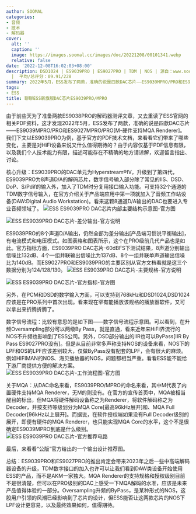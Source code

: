 ```yaml
---
author: SOOMAL
categories:
- 音频
- 技术
- 解码器
cover:
  alt: ''
  caption: ''
  image: https://images.soomal.cc/images/doc/20221208/00101341.webp
  relative: false
date: '2022-12-08T16:02:03+08:00'
description: DSD1024 | ES9039PRO | ES9027PRO | TDM | NOS | 源自：www.soomal.com | 版权：原创
  |  平均/总评分：09.91/228
summary: 2022年5月，ESS发布了两款，准确的说是四款DAC芯片――ES9039MPRO/PRO和ES9027MPRO/PRO[M-硬件支持MQA Renderer]。它们均为8通道D/A的PRO级DAC芯片，两个型号输出指标略有高低之分。ES9039PRO最高支持DSD1024，并支持不升频的设置……
tags:
- ESS
title: 聊聊ESS新旗舰DAC芯片ES9039PRO/MPRO
---
```


由于前些天为了准备两款ES9038PRO的解码器测评文章，又去重读了ESS官网的相关PDF资料，这才发现2022年5月，ESS发布了两款，准确的说是四款DAC芯片――ES9039MPRO/PRO和ES9027MPRO/PRO[M-硬件支持MQA Renderer]。我们下文以ES9039PRO为例，基于官方的PDF技术文档，来看看它们带来了哪些变化，主要是对HiFi设备来说又什么值得期待的？由于内容仅基于PDF信息有限，以及我们个人技术能力有限，描述可能存在不精确的地方请谅解，欢迎留言指出、讨论。

核心升级：ES9039PRO的DAC单元为Hyperstream®IV，升级到了第四代，ES9039PRO为8声道D/A的解码芯片，数字信号输入部分除了常见的IIS、DSD、DoP、S/Pdif的输入外，加入了TDM时分复用接口输入功能。可支持32个通道的TDM数字信号输入，在官方介绍关于产品端应用中第一项就加入了音频工作站设备(DAW:Digital Audio Workstation)。看来这颗8通道D/A输出的DAC也要进入专业音频领域了。
![ESS ES9039PRO DAC芯片内部主要结构示意图-官方图](https://images.soomal.cc/images/doc/20221208/00101332.webp)




![ESS ES9039PRO DAC芯片-差分输出-官方说明](https://images.soomal.cc/images/doc/20221208/00101335.webp)




ES9039PRO的8个声道D/A输出，仍然全部为差分输出[产品端习惯说平衡输出]，有电流模式和电压模式。如图表格和图表所示，这个在PRO级前几代产品也是如此。官方指标方面，ES9039PRO DAC芯片-60dBFS下测试结果，8声道分别输出信噪比132dB、4个一组并联输出信噪比为137dB、8个一组并联单声道输出信噪比为140dB。而ES9027PRO和ES9039PRO的主要区别从官方文档看就是这三个数据分别为124/128/130。
![ESS ES9039PRO DAC芯片-主要规格-官方说明](https://images.soomal.cc/images/doc/20221208/00101342.webp)




![ESS ES9039PRO DAC芯片-官方指标-官方图](https://images.soomal.cc/images/doc/20221208/00101334.webp)




另外，在PCM和DSD的数字输入方面，可以支持到768kHz和DSD1024,DSD1024应该是在PRO系列中首次出现。看来现在罕有能播放该规格的播放器软件，又可以拿出来折腾折腾了。

数字信号流程：比较有意思的是如下图――数字信号流程示意图。可以看到，在升频Oversampling部分可以两级By Pass，就是直通，看来近年来HiFi界流行的NOS不升频也影响到了ESS公司。另外，DSD部分输出的IIR也可以ByPass[IIR By Pass ES9027PRO没有]。但是从目前非常多声称支持NOS的设备来看，NOS下的LPF和OS的LPF应该差别较大，仅做ByPass没有配套的LPF，会有很大的麻烦。例如HIFIMAN的NOS、海贝播放器的NOS，问题都相当严重。看看ESS能不能给下游厂商提供方便的解决方案。
![ESS ES9039PRO DAC芯片-工作流程图-官方图](https://images.soomal.cc/images/doc/20221208/00101333.webp)




关于MQA：从DAC命名来看，ES9039PRO/MPRO的命名来看，其中M代表了内置硬件支持MQA Renderer，无M的则没有。在官方的宣传首页中，MQA被相当醒目的标出，但MQA将硬件解码设备称之为Renderer，将软件解码称之为Decoder，并按支持等级划分为MQA Core[最高96kHz展开]和、MQA Full Decoder[96kHz以上展开]。而据说，在软件授权端如果没有Full Decoder级别的展开，即便有硬件的MQA Renderer，也只能实现MQA Core的水平，这个不是很确定ES9039MPRO到底是什么级别。
![ESS ES9039PRO DAC芯片-官方推荐电路](https://images.soomal.cc/images/doc/20221208/00101337.webp)




最后，来看看“公版”官方给出的一个输出设计推荐图。

总结：ES9039PRO和ES9027PRO的推出肯定会带来2023年之后一些中高端解码器设备的升级，TDM数字接口的加入也许可以让我们看到DAW类设备开始使用ESS的产品，而不是AKM一家独大。MQA Renderer的支持规格和授权级别目前不是很清楚，但可以在PRO级别的DAC上感受一下MQA解码的水准，应该是未来产品值得体验的一部分。Oversampling升频的ByPass，是某种形式的NOS，这股用户引领的风潮已经影响到了芯片的设计，但ESS能否让这两款芯片的NOS下LPF设计更容易，以及最终效果如何，值得期待。